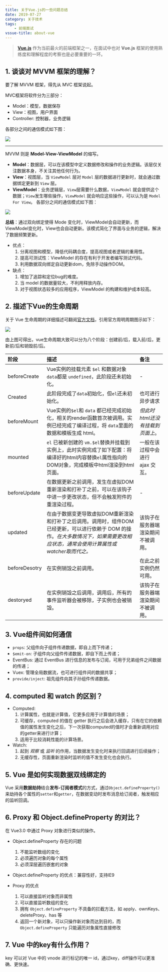 ```yaml
---
title: 关于Vue.js的一些问题总结
date: 2019-07-27
category: 关于技术
tags: 
	- 前端面试
vssue-title: about-vue
---
```


> **[Vue.js](https://vuejs.org/)** 作为当前最火的前端框架之一，在面试中也对 **Vue.js** 框架的使用熟练度和理解程度的考察也是必要重要的一环。

## 1. 谈谈对 MVVM 框架的理解？

要了解 MVVM 框架，得先从 MVC 框架说起。

MVC框架将软件分为三部分：
* Model：模型，数据保存
* View：视图，用户界面
* Controller: 控制器，业务逻辑

各部分之间的通信模式如下图：

![](http://images.iamtaoxin.com/2019-07-27-mvc.png)

---
MVVM 则是 **Model-View-ViewModel** 的缩写。
* **Model**：数据层，可以在该模型中定义数据修改和操作的业务逻辑。该层仅关注数据本身，不关注其他任何行为。
* **View**：视图层，当 `ViewModel` 层对 `Model` 层的数据进行更新时，就会通过数据绑定更新到 `View` 层。
* **ViewModel**：业务逻辑层，`View`层需要什么数据，`ViewModel` 就会提供这个数据；`View`发生哪些操作，`ViewModel` 就会响应这些操作，可以认为是 `Model For View`。
各部分之间的通信模式如下图：

![](http://images.iamtaoxin.com/%E5%B1%8F%E5%B9%95%E5%BF%AB%E7%85%A7%202019-08-04%20%E4%B8%8B%E5%8D%881.41.12.png)

**总结**：通过双向绑定使得 Mode 变化时，ViewModel会自动更新，而 ViewModel变化时，View也会自动更新。该模式简化了界面与业务的逻辑，解决了数据频繁更新。

* 优点：
	1. 分离视图和模型，降低代码耦合度，提高视图或者逻辑的重用性。
	2. 提高可测试性：ViewModel 的存在有利于开发者编写测试代码。
	3. 利用数据双向绑定自动更新dom，免除手动操作DOM。
* 缺点：
	1. 增加了追踪和定位bug的难度。
	2. 当 model 的数据量较大，不利用释放内存。
	3. 对于视图状态较多的应用程序，ViewModel 的构建和维护成本较高。


## 2. 描述下Vue的生命周期

关于 Vue 生命周期的详细描述可翻阅[官方文档](https://cn.vuejs.org/v2/api/#%E9%80%89%E9%A1%B9-%E7%94%9F%E5%91%BD%E5%91%A8%E6%9C%9F%E9%92%A9%E5%AD%90)，引用官方周明周期图示如下：

![](https://cn.vuejs.org/images/lifecycle.png)

由上图可得出，vue生命周期大致可以分为八个阶段：创建前/后，载入前/后，更新前/后和销毁前/后。

|阶段| 描述|备注|
|:---|:---|:--|
|beforeCreate|Vue实例的挂载元素 `$el` 和数据对象 `data`都是 `undefined`，此阶段还未初始化。|-|
|Created|此阶段完成了`data`初始化，但`el`还未初始化。| 也可进行异步请求|
|beforeMount|Vue实例的`$el`和 `data` 都已经完成初始化，相关的render函数首次被调用。实例已经完成了编译过程，将 `data`里面的数据和模板生成 html。|*但此时html还没有挂载到页面上*。|
|mounted|`el` 已被新创建的 `vm.$el`替换并挂载到实例上，此时实例完成了如下配置：将编译好的html内容替换`el`属性指向的 DOM对象，完成模板中html渲染到html页面。|一般在该过程中会进行 ajax 交互。|
|beforeUpdate|在数据更新之前调用，发生在虚拟DOM重新渲染和打补丁之前，可以在该钩子中进一步更改状态，但不会触发附件的重渲染过程。|-|
|updated|在由于数据变更导致虚拟DOM重新渲染和打补丁之后调用。调用时，组件DOM已经更新，可以进行依赖于 DOM 的操作。*在大多数情况下，如果需要更改相应状态，通常会使用计算属性或watcher取而代之。*|该钩子在服务器端渲染期间不被调用。|
|beforeDesotry|在实例销毁之前调用。|在此之前实例仍然可用。|
|destoryed|在实例销毁之后调用，调用后，所有的事件监听器会被移除，子实例也会被销毁。|该钩子在服务器端渲染期间不被调用。|

## 3. Vue组件间如何通信

* `props`: 父组件向子组件传递数据，即自上而下传递；
* `$emit-on`: 子组件向父组件传递数据，即自下而上传递；
* EventBus: 通过 EventBus 进行信息的发布与订阅，可用于兄弟组件之间数据的传递；
* Vuex: 管理全局数据流，也可进行组件间的数据共享；
* `provide/inject`: 祖先组件向其子孙组件传递数据。

## 4. computed 和 watch 的区别？

* Computed:
	1. 计算属性，也就是计算值，它更多应用于计算值的场景；
	2. 可缓存，computed 的值在 getter 执行之后会进入缓存，只有在它的依赖值的属性发生变化之后，下一次获取computed的值时才会重新调用对应的getter来进行计算；
	3. 适用于比较消耗性能的计算场景。
* Watch:
	1. 起到 *观察* 或 *监听* 的作用，当数据发生变化时来执行回调进行后续操作；
	2. 无缓存性，页面重新渲染时监听的值不发生变化也会执行。

## 5. Vue 是如何实现数据双线绑定的

Vue 采用**数据劫持**结合**发布-订阅者模式**的方式，通过`Object.defineProperty()`来劫持各个属性的`setter`和`getter`，在数据变动时发布消息给订阅者，触发相应的监听回调。


## 6. Proxy 和 Object.defineProperty 的对比？

在 Vue3.0 中通过 Proxy 对象进行类似的操作。

* Object.defineProperty 存在的问题
	1. 不能监听数组的变化
	2. 必须遍历对象的每个属性
	3. 必须深层遍历嵌套的对象

* Object.defineProperty 的优点：兼容性好，支持IE9
* Proxy 的优点
	1. 可以直接监听对象而非属性
	2. 可以直接监听数组的变化
	3. 拥有 `Object.defineProperty` 不具备的拦截方法，如 apply、ownKeys、deleteProxy、has 等
	4. 返回一个新对象，可以只操作新对象而达到目的，而 `Object.defineProperty` 只能遍历对象属性直接修改

## 7. Vue 中的key有什么作用？

key 可以对 Vue 中的 vnode 进行标记的唯一 id，通过key，diff操作可以更准确、更快速。